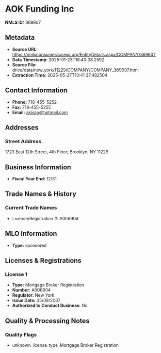 # AOK Funding Inc

**NMLS ID:** 369907

## Metadata
- **Source URL:** https://nmlsconsumeraccess.org/EntityDetails.aspx/COMPANY/369907
- **Data Timestamp:** 2025-01-23T16:40:08.259Z
- **Source File:** drive/data/new_york/11229/COMPANY/COMPANY_369907.html
- **Extraction Time:** 2025-05-27T10:41:37.482504

## Contact Information
- **Phone:** 718-455-5252
- **Fax:** 718-455-5255
- **Email:** akivao@hotmail.com

## Addresses
### Street Address
1723 East 12th Street, 4th Floor; Brooklyn, NY 11229

## Business Information
- **Fiscal Year End:** 12/31

## Trade Names & History
### Current Trade Names
- License/Registration #: A006904

## MLO Information
- **Type:** sponsored

## Licenses & Registrations

### License 1
- **Type:** Mortgage Broker Registration
- **Number:** A006904
- **Regulator:** New York
- **Issue Date:** 05/08/2007
- **Authorized to Conduct Business:** No

## Quality & Processing Notes
### Quality Flags
- unknown_license_type_Mortgage Broker Registration
